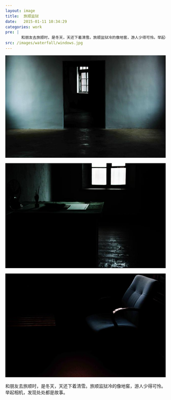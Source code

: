```yaml
---
layout: image
title:  旅顺监狱
date:   2015-01-11 10:34:29
categories: work
pre: | 
       和朋友去旅顺时，是冬天，天还下着清雪。旅顺监狱冷的像地窖，游人少得可怜。举起相机，发现处处都是故事。
src: /images/waterfall/windows.jpg
---
```


![](/images/doors.jpg)

![](/images/officeroom.jpg)

![](/images/chair.jpg)

和朋友去旅顺时，是冬天，天还下着清雪。旅顺监狱冷的像地窖，游人少得可怜。举起相机，发现处处都是故事。
